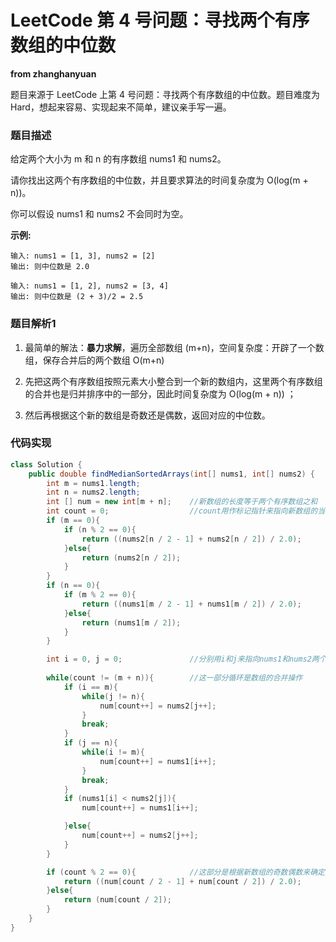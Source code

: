 # LeetCode 第 4 号问题：寻找两个有序数组的中位数

**from zhanghanyuan**

题目来源于 LeetCode 上第 4 号问题：寻找两个有序数组的中位数。题目难度为 Hard，想起来容易、实现起来不简单，建议亲手写一遍。

### 题目描述

给定两个大小为 m 和 n 的有序数组 nums1 和 nums2。

请你找出这两个有序数组的中位数，并且要求算法的时间复杂度为 O(log(m + n))。

你可以假设 nums1 和 nums2 不会同时为空。


**示例:**

```
输入: nums1 = [1, 3], nums2 = [2]
输出: 则中位数是 2.0

输入: nums1 = [1, 2], nums2 = [3, 4]
输出: 则中位数是 (2 + 3)/2 = 2.5
```

### 题目解析1

1. 最简单的解法：**暴力求解**，遍历全部数组 (m+n)，空间复杂度：开辟了一个数组，保存合并后的两个数组 O(m+n)

2. 先把这两个有序数组按照元素大小整合到一个新的数组内，这里两个有序数组的合并也是归并排序中的一部分，因此时间复杂度为 O(log(m + n)) ；

3. 然后再根据这个新的数组是奇数还是偶数，返回对应的中位数。


### 代码实现

```java
class Solution {
    public double findMedianSortedArrays(int[] nums1, int[] nums2) {
        int m = nums1.length;
        int n = nums2.length;
        int [] num = new int[m + n];    //新数组的长度等于两个有序数组之和
        int count = 0;                  //count用作标记指针来指向新数组的当前当前元素
        if (m == 0){
            if (n % 2 == 0){
                return ((nums2[n / 2 - 1] + nums2[n / 2]) / 2.0);
            }else{
                return (nums2[n / 2]);
            }
        }
        if (n == 0){
            if (m % 2 == 0){
                return ((nums1[m / 2 - 1] + nums1[m / 2]) / 2.0);
            }else{
                return (nums1[m / 2]);
            }
        }

        int i = 0, j = 0;               //分别用i和j来指向nums1和nums2两个数组的当前元素，便于比较每个元素的大小
        
        while(count != (m + n)){        //这一部分循环是数组的合并操作
            if (i == m){
                while(j != n){
                    num[count++] = nums2[j++];
                }
                break;                  
            }
            if (j == n){
                while(i != m){
                    num[count++] = nums1[i++];
                }
                break;
            }
            if (nums1[i] < nums2[j]){
                num[count++] = nums1[i++];

            }else{
                num[count++] = nums2[j++];
            }
        }

        if (count % 2 == 0){            //这部分是根据新数组的奇数偶数来确定返回值
            return ((num[count / 2 - 1] + num[count / 2]) / 2.0);
        }else{
            return (num[count / 2]);
        } 
    }
}

```

